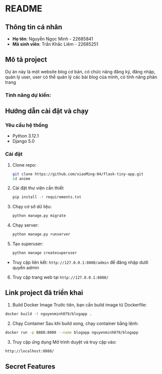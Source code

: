 # README

## Thông tin cá nhân
- **Họ tên**: Nguyễn Ngọc Minh - 22685841
- **Mã sinh viên**: Trần Khắc Liêm - 22685251

## Mô tả project
Dự án này là một website blog cơ bản, có chức năng đăng ký, đăng nhập, quản lý user, user có thể quản lý các bài blog của mình, có tính năng phân trang

### Tính năng dự kiến:

## Hướng dẫn cài đặt và chạy

### Yêu cầu hệ thống
- Python 3.12.1
- Django 5.0

### Cài đặt
1. Clone repo:
   ```sh
   git clone https://github.com/xiaoMing-04/flask-tiny-app.git
   cd anime
   ```
2. Cài đặt thư viện cần thiết
   ```sh
   pip install -r requirements.txt
   ```
3. Chạy cơ sở dữ liệu:
   ```sh
   python manage.py migrate
   ```
4. Chạy server:
   ```sh
   python manage.py runserver
   ```
5. Tạo superuser:
   ```sh
   python manage createsuperuser
   ```
- Truy cập liên kết: `http://127.0.0.1:8000/admin` để đăng nhập dưới quyền admin
6. Truy cập trang web tại `http://127.0.0.1:8000/`

## Link project đã triển khai
1. Build Docker Image
Trước tiên, bạn cần build image từ Dockerfile:
```sh
docker build -t nguyenminh079/blogapp .
```
2. Chạy Container
Sau khi build xong, chạy container bằng lệnh:
```sh
docker run -p 8888:8000 --name blogapp nguyenminh079/blogapp
```
3. Truy cập ứng dụng
Mở trình duyệt và truy cập vào:
```sh
http://localhost:8888/
```
## Secret Features

